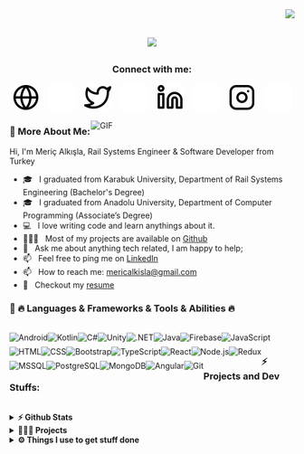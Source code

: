 <img align="right" src="https://visitor-badge.laobi.icu/badge?page_id=MAlkisla.MAlkisla">

<h1 align="center">
  <a href="https://git.io/typing-svg">
    <img src="https://readme-typing-svg.herokuapp.com/?lines=Hello,+There!+👋;I'am+Meriç+Alkışla...;Nice+to+meet+you!&center=true&size=30">
  </a>
</h1>



<div align="center">

### Connect with me:

  [![website](./images/globe-light.svg)](https://wwww.mericalkisla.com#gh-light-mode-only)
  &nbsp;&nbsp;
  [![website](./images/globe-dark.svg)](https://wwww.mericalkisla.com#gh-dark-mode-only)
  &nbsp;&nbsp;
  [![website](./images/twitter-light.svg)](https://x.com/alkislameric#gh-light-mode-only)
  &nbsp;&nbsp;
  [![website](./images/twitter-dark.svg)](https://x.com/alkislameric#gh-dark-mode-only)
  &nbsp;&nbsp;
  [![website](./images/linkedin-light.svg)](https://www.linkedin.com/in/meric-alkisla#gh-light-mode-only)
  &nbsp;&nbsp;
  [![website](./images/linkedin-dark.svg)](https://www.linkedin.com/in/meric-alkisla#gh-dark-mode-only)
  &nbsp;&nbsp;
  [![website](./images/instagram-light.svg)](https://www.instagram.com/meric.alkisla#gh-light-mode-only)
  &nbsp;&nbsp;
  [![website](./images/instagram-dark.svg)](https://www.instagram.com/meric.alkisla/#gh-dark-mode-only)

</div>

<img align="right" alt="GIF" src="https://raw.githubusercontent.com/rahul-jha98/rahul-jha98/main/techstack.gif" width="360px"/>

### 🧐 More About Me:

Hi, I'm Meriç Alkışla, Rail Systems Engineer & Software Developer from Turkey

- 🎓 &nbsp; I graduated from Karabuk University, Department of Rail Systems Engineering (Bachelor's Degree)
- 🎓 &nbsp; I graduated from Anadolu University, Department of Computer Programming (Associate’s Degree)
- 💻 &nbsp; I love writing code and learn anythings about it.
- 👨🏻‍💻 &nbsp; Most of my projects are available on [Github](https://github.com/MAlkisla?tab=repositories)
- 💬 &nbsp; Ask me about anything tech related, I am happy to help;
- 📫 &nbsp; Feel free to ping me on [LinkedIn](https://www.linkedin.com/in/meric-alkisla)
- 📫 &nbsp; How to reach me: [mericalkisla@gmail.com](mailto:mericalkisla@gmail.com)
- 📝 &nbsp; Checkout my [resume]()

### 🔨 🔥 Languages & Frameworks & Tools & Abilities 🔥

<br>

<a href="https://developer.android.com" target="_blank">
  <img align="left" alt="Android" height="25px" src="https://cdn.worldvectorlogo.com/logos/android-6.svg">
</a>
<a href="https://kotlinlang.org" target="_blank">
  <img align="left" alt="Kotlin" height="25px" src="https://cdn.worldvectorlogo.com/logos/kotlin-1.svg">
</a>
<a href="https://learn.microsoft.com/en-us/dotnet/csharp/" target="_blank">
  <img align="left" alt="C#" height="25px" src="https://cdn.worldvectorlogo.com/logos/c--4.svg">
</a>
<a href="https://unity.com/" target="_blank">
  <img align="left" alt="Unity" height="25px" src="https://cdn.worldvectorlogo.com/logos/unity-69.svg">
</a>
<a href="https://dotnet.microsoft.com/" target="_blank">
  <img align="left" alt=".NET" height="25px" src="https://cdn.worldvectorlogo.com/logos/netframework-1.svg">
</a>
<a href="https://www.java.com" target="_blank">
  <img align="left" alt="Java" height="25px" src="https://cdn.worldvectorlogo.com/logos/jee-3.svg">
</a>
<a href="https://firebase.google.com/" target="_blank">
  <img align="left" src="https://cdn.worldvectorlogo.com/logos/firebase-1.svg" alt="Firebase" height="25px">
</a>
<a href="https://developer.mozilla.org/en-US/docs/Web/JavaScript" target="_blank">
  <img align="left" alt="JavaScript" height="25px" src="https://cdn.worldvectorlogo.com/logos/logo-javascript.svg">
</a>
<a href="https://developer.mozilla.org/en-US/docs/Web/HTML" target="_blank">
  <img align="left" alt="HTML" height="25px" src="https://cdn.worldvectorlogo.com/logos/html-1.svg">
</a>
<a href="https://developer.mozilla.org/en-US/docs/Web/CSS" target="_blank">
  <img align="left" alt="CSS" height="25px" src="https://cdn.worldvectorlogo.com/logos/css-3.svg">
</a>
<a href="https://getbootstrap.com/" target="_blank">
  <img align="left" alt="Bootstrap" height="25px" src="https://cdn.worldvectorlogo.com/logos/bootstrap-5-1.svg">
</a>
<a href="https://www.typescriptlang.org/" target="_blank">
  <img align="left" alt="TypeScript" height="25px" src="https://cdn.worldvectorlogo.com/logos/typescript.svg">
</a>
<a href="https://reactjs.org/" target="_blank">
  <img align="left" alt="React" height="25px" src="https://cdn.worldvectorlogo.com/logos/react-2.svg">
</a>
<a href="https://nodejs.org" target="_blank">
  <img align="left" alt="Node.js" height="25px" src="https://raw.githubusercontent.com/rahul-jha98/github_readme_icons/main/language_and_tools/square/node/node.svg">
</a>
<a href="https://redux.js.org/" target="_blank">
  <img align="left" alt="Redux" height="25px" src="https://cdn.worldvectorlogo.com/logos/redux.svg">
</a>
<a href="https://www.microsoft.com/en-us/sql-server" target="_blank">
  <img align="left" alt="MSSQL" height="25px" src="https://cdn.worldvectorlogo.com/logos/mysql-logo-pure.svg">
</a>
<a href="https://www.postgresql.org/" target="_blank">
  <img align="left" alt="PostgreSQL" height="25px" src="https://cdn.worldvectorlogo.com/logos/postgresql.svg">
</a>
<a href="https://www.mongodb.com/" target="_blank">
  <img align="left" alt="MongoDB" height="25px" src="https://cdn.worldvectorlogo.com/logos/mongodb-icon-1.svg">
</a>
<a href="https://angular.io/" target="_blank">
  <img align="left" alt="Angular" height="25" src="https://cdn.worldvectorlogo.com/logos/angular-icon-1.svg">
</a>
<a href="https://git-scm.com/" target="_blank">
  <img src="https://cdn.worldvectorlogo.com/logos/git-icon.svg" align="left" alt="Git" height="25px">
</a>

<br>


### ⚡ Projects and Dev Stuffs:

<br>

<details>
  <summary><b>⚡ Github Stats</b></summary>
  <br />
  <img height="180em" src="https://github-readme-stats.vercel.app/api?username=MAlkisla&show_icons=true&hide_border=true&&count_private=true&include_all_commits=true" />
  <img height="180em" src="https://github-readme-stats.vercel.app/api/top-langs/?username=MAlkisla&exclude_repo=KNN-Image-Classification&show_icons=true&hide_border=true&layout=compact&langs_count=8"/>
</details>

<details>
  <summary><b>👨🏻‍💻 Projects</b></summary>
  <br />
</details>

<details>
  <summary><b>⚙️ Things I use to get stuff done</b></summary>
  <br />
  
  **OS:** MacOS 15 Sequoia & Windows 11  
  **Laptop:** Macbook Pro M3 Pro & MSI GP62M i5-7300HQ 1050ti  
  **Browser:** Chrome & Safari  
  **Code Editor:** VSCode - The best editor out there  

</details>
